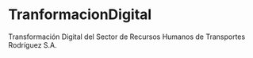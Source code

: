 # TranformacionDigital
Transformación Digital del Sector de Recursos Humanos de Transportes Rodríguez S.A. 
